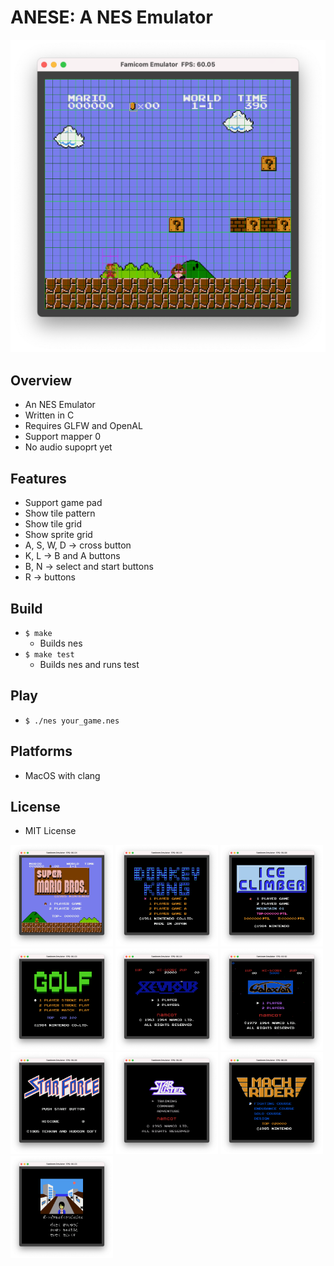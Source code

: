 # ANESE: A NES Emulator

<img src ="./image/smb_grid.png" width=656>

## Overview
- An NES Emulator
- Written in C
- Requires GLFW and OpenAL
- Support mapper 0
- No audio supoprt yet

## Features
- Support game pad
- Show tile pattern
- Show tile grid
- Show sprite grid
- A, S, W, D -> cross button
- K, L -> B and A buttons
- B, N -> select and start buttons
- R -> buttons

## Build
- `$ make`
    - Builds nes
- `$ make test`
    - Builds nes and runs test

## Play
- `$ ./nes your_game.nes`

## Platforms
- MacOS with clang

## License
- MIT License

<img src ="./image/super_mario_bros.png" width=164>
<img src ="./image/donkey_kong.png" width=164>
<img src ="./image/ice_climber.png" width=164>
<img src ="./image/golf.png" width=164>
<img src ="./image/xevious.png" width=164>
<img src ="./image/galaxian.png" width=164>
<img src ="./image/star_force.png" width=164>
<img src ="./image/star_luster.png" width=164>
<img src ="./image/mach_rider.png" width=164>
<img src ="./image/portpia_renzoku_satsujin_jiken.png" width=164>